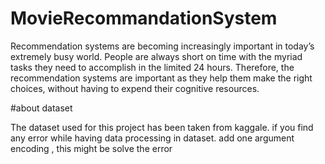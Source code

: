 # MovieRecommandationSystem
Recommendation systems are becoming increasingly important in today’s extremely busy world. People are always short on time with the myriad tasks they need to accomplish in the limited 24 hours. Therefore, the recommendation systems are important as they help them make the right choices, without having to expend their cognitive resources.


#about dataset


The dataset used for this project has been taken from kaggale.
if you find any error while having data processing in dataset. add one argument encoding , this might be solve the error
